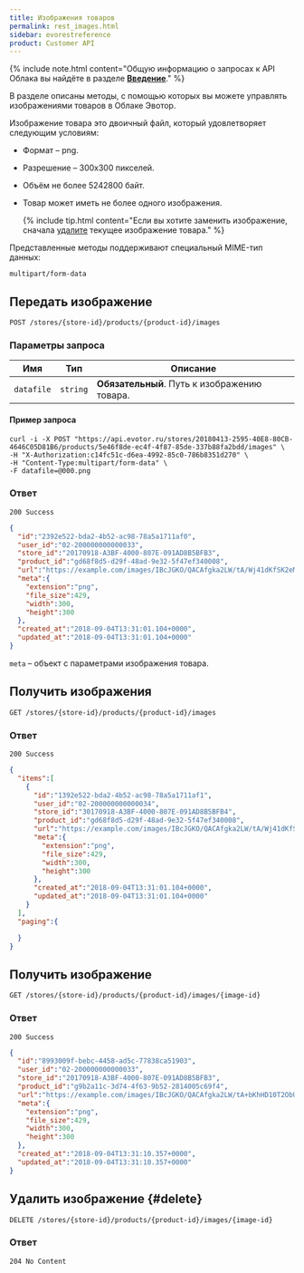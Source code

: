 ```yaml
---
title: Изображения товаров
permalink: rest_images.html
sidebar: evorestreference
product: Customer API
---
```


{% include note.html content="Общую информацию о запросах к API Облака вы найдёте в разделе [**Введение**](./rest_overview.html)." %} 

В разделе описаны методы, с помощью которых вы можете управлять изображениями товаров в Облаке Эвотор.

<!-- * TOC
{:toc} -->

Изображение товара это двоичный файл, который удовлетворяет следующим условиям:

* Формат – png.
* Разрешение – 300х300 пикселей.
* Объём не более 5242800 байт.
* Товар может иметь не более одного изображения.

   {% include tip.html content="Если вы хотите заменить изображение, сначала [удалите](#delete) текущее изображение товара." %}

Представленные методы поддерживают специальный MIME-тип данных:

```
multipart/form-data
```

<!-- [Подробнее о MIME-типах наших API](./rest_mime_types.html). -->

## Передать изображение

    POST /stores/{store-id}/products/{product-id}/images

### Параметры запроса

Имя  | Тип  | Описание
-----|------|--------------
`datafile`| `string` | **Обязательный**. Путь к изображению товара.

#### Пример запроса

```shell
curl -i -X POST "https://api.evotor.ru/stores/20180413-2595-40E8-80CB-4646C05D81B6/products/5e46f8de-ec4f-4f87-85de-337b88fa2bdd/images" \
-H "X-Authorization:c14fc51c-d6ea-4992-85c0-786b8351d270" \
-H "Content-Type:multipart/form-data" \
-F datafile=@000.png  
```

### Ответ

```
200 Success
```

```json
{
  "id":"2392e522-bda2-4b52-ac98-78a5a1711af0",
  "user_id":"02-200000000000033",
  "store_id":"20170918-A3BF-4000-807E-091AD8B5BFB3",
  "product_id":"gd68f8d5-d29f-48ad-9e32-5f47ef340008",
  "url":"https://example.com/images/IBcJGKO/QACAfgka2LW/tA/Wj41dKfSK2eMl9H7zQACAE5LlIr2iS1KsmHiloXEa8A",
  "meta":{
    "extension":"png",
    "file_size":429,
    "width":300,
    "height":300
  },
  "created_at":"2018-09-04T13:31:01.104+0000",
  "updated_at":"2018-09-04T13:31:01.104+0000"
}
```

`meta` – объект с параметрами изображения товара.

## Получить изображения

    GET /stores/{store-id}/products/{product-id}/images

### Ответ

```
200 Success
```

```json
{
  "items":[
    {
      "id":"1392e522-bda2-4b52-ac98-78a5a1711af1",
      "user_id":"02-200000000000034",
      "store_id":"30170918-A3BF-4000-807E-091AD8B5BFB4",
      "product_id":"gd68f8d5-d29f-48ad-9e32-5f47ef340008",
      "url":"https://example.com/images/IBcJGKO/QACAfgka2LW/tA/Wj41dKfSK2eMl9H7zQACAE5LlIr2iS1KsmHiloXEa8A",
      "meta":{
        "extension":"png",
        "file_size":429,
        "width":300,
        "height":300
      },
      "created_at":"2018-09-04T13:31:01.104+0000",
      "updated_at":"2018-09-04T13:31:01.104+0000"
    }
  ],
  "paging":{

  }
}
```

## Получить изображение

    GET /stores/{store-id}/products/{product-id}/images/{image-id}

### Ответ

```
200 Success
```
```json
{
  "id":"8993009f-bebc-4458-ad5c-77838ca51903",
  "user_id":"02-200000000000033",
  "store_id":"20170918-A3BF-4000-807E-091AD8B5BFB3",
  "product_id":"g9b2a11c-3d74-4f63-9b52-2814005c69f4",
  "url":"https://example.com/images/IBcJGKO/QACAfgka2LW/tA+bKhHD10T2ObUigUAFxp9AiZMAn768RFitXHeDjKUZAg",
  "meta":{
    "extension":"png",
    "file_size":429,
    "width":300,
    "height":300
  },
  "created_at":"2018-09-04T13:31:10.357+0000",
  "updated_at":"2018-09-04T13:31:10.357+0000"
}
```

## Удалить изображение {#delete}

    DELETE /stores/{store-id}/products/{product-id}/images/{image-id}

### Ответ

```
204 No Content
```
